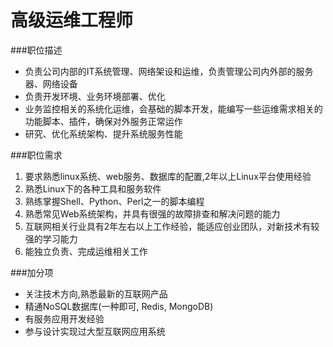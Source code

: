# 高级运维工程师

###职位描述
* 负责公司内部的IT系统管理、网络架设和运维，负责管理公司内外部的服务器、网络设备
* 负责开发环境、业务环境部署、优化
* 业务监控相关的系统化运维，会基础的脚本开发，能编写一些运维需求相关的功能脚本、插件，确保对外服务正常运作
* 研究、优化系统架构、提升系统服务性能

###职位需求
1. 要求熟悉linux系统、web服务、数据库的配置,2年以上Linux平台使用经验
2. 熟悉Linux下的各种工具和服务软件
3. 熟练掌握Shell、Python、Perl之一的脚本编程
4. 熟悉常见Web系统架构，并具有很强的故障排查和解决问题的能力
5. 互联网相关行业具有2年左右以上工作经验，能适应创业团队，对新技术有较强的学习能力
6. 能独立负责、完成运维相关工作

###加分项

* 关注技术方向,熟悉最新的互联网产品
* 精通NoSQL数据库(一种即可, Redis, MongoDB)
* 有服务应用开发经验
* 参与设计实现过大型互联网应用系统

